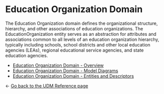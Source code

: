 # Education Organization Domain

The Education Organization domain defines the organizational structure,
hierarchy, and other associations of education organizations. The
EducationOrganization entity serves as an abstraction for attributes and
associations common to all levels of an education organization hierarchy,
typically including schools, school districts and other local education agencies
(LEAs), regional educational service agencies, and state education agencies.

* [Education Organization Domain - Overview](./overview.md)
* [Education Organization Domain - Model Diagrams](./diagrams.md)
* [Education Organization Domain - Entities and Descriptors](./entities-references-and-descriptors.md)

← [Go back to the UDM Reference page](../readme.md)
